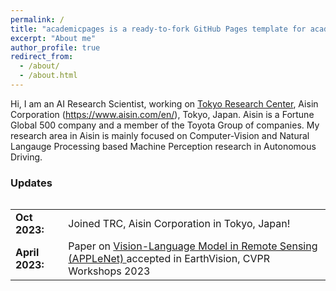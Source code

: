 ```yaml
---
permalink: /
title: "academicpages is a ready-to-fork GitHub Pages template for academic personal websites"
excerpt: "About me"
author_profile: true
redirect_from: 
  - /about/
  - /about.html
---
```

Hi, I am an AI Research Scientist, working on [Tokyo Research Center](https://www.aisin.com/jp/technology/rd/trc/), Aisin Corporation (https://www.aisin.com/en/), Tokyo, Japan. Aisin is a Fortune Global 500 company and a member of the Toyota Group of companies. My research area in Aisin is mainly focused on Computer-Vision and Natural Langauge Processing based Machine Perception research in Autonomous Driving.
### Updates

<div style="height:400px;overflow:auto">
<table rules=none style="border:0 none;">
<col width="100px">
<col width="636px">
<tr><td style="border:0 none;"><b>Oct 2023:</b></td><td style="border:0 none;">Joined TRC, Aisin Corporation in Tokyo, Japan!</td></tr>
<tr><td style="border:0 none;"><b>April 2023:</b></td><td style="border:0 none;">Paper on <a href="https://openaccess.thecvf.com/content/CVPR2023W/EarthVision/html/Jha_APPLeNet_Visual_Attention_Parameterized_Prompt_Learning_for_Few-Shot_Remote_Sensing_CVPRW_2023_paper.html"> Vision-Language Model in Remote Sensing (APPLeNet) </a> accepted in EarthVision, CVPR Workshops 2023 </td></tr>
